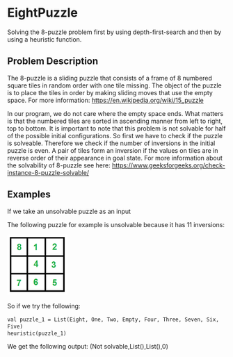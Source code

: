 # EightPuzzle
Solving the 8-puzzle problem first by using depth-first-search and then by using a heuristic function.

## Problem Description
The 8-puzzle is a sliding puzzle that consists of a frame of 8 numbered square tiles in random order with one tile missing. The object of the puzzle is to place the tiles in order by making sliding moves that use the empty space. 
For more information: https://en.wikipedia.org/wiki/15_puzzle

In our program, we do not care where the empty space ends. What matters is that the numbered tiles are sorted in ascending manner from left to right, top to bottom. It is important to note that this problem is not solvable for half of the possible initial configurations. So first we have to check if the puzzle is solveable. Therefore we check if the number of inversions in the initial puzzle is even. A pair of tiles form an inversion if the values on tiles are in reverse order of their appearance in goal state. For more information about the solvability of 8-puzzle see here: https://www.geeksforgeeks.org/check-instance-8-puzzle-solvable/

## Examples
If we take an unsolvable puzzle as an input 

The following puzzle for example is unsolvable because it has 11 inversions:

![alt text](https://github.com/githubprgrammer/EightPuzzle/blob/master/unsolvable%20puzzle.PNG)

So if we try the following:

```
val puzzle_1 = List(Eight, One, Two, Empty, Four, Three, Seven, Six, Five)
heuristic(puzzle_1)
```

We get the following output: (Not solvable,List(),List(),0)
